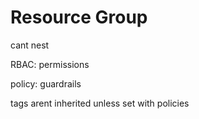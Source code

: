 # Resource Group

cant nest

RBAC: permissions

policy: guardrails

tags arent inherited unless set with policies